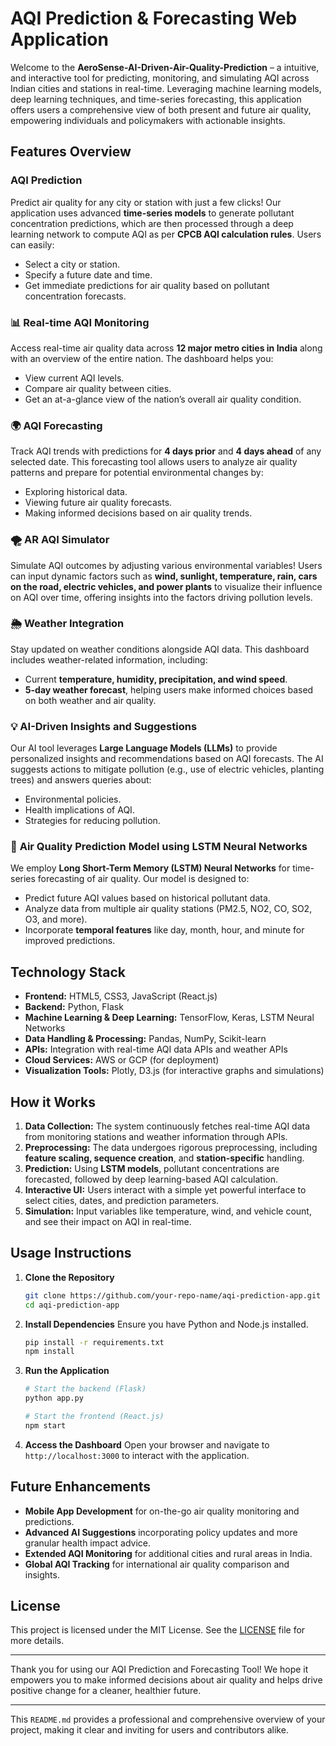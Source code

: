 # **AQI Prediction & Forecasting Web Application**

Welcome to the **AeroSense-AI-Driven-Air-Quality-Prediction** – a  intuitive, and interactive tool for predicting, monitoring, and simulating AQI across Indian cities and stations in real-time. Leveraging  machine learning models, deep learning techniques, and time-series forecasting, this application offers users a comprehensive view of both present and future air quality, empowering individuals and policymakers with actionable insights.

## **Features Overview**

### **AQI Prediction**
Predict air quality for any city or station with just a few clicks! Our application uses advanced **time-series models** to generate pollutant concentration predictions, which are then processed through a deep learning network to compute AQI as per **CPCB AQI calculation rules**. Users can easily:

- Select a city or station.
- Specify a future date and time.
- Get immediate predictions for air quality based on pollutant concentration forecasts.

### 📊 **Real-time AQI Monitoring**
Access real-time air quality data across **12 major metro cities in India** along with an overview of the entire nation. The dashboard helps you:

- View current AQI levels.
- Compare air quality between cities.
- Get an at-a-glance view of the nation’s overall air quality condition.

### 🌍 **AQI Forecasting**
Track AQI trends with predictions for **4 days prior** and **4 days ahead** of any selected date. This forecasting tool allows users to analyze air quality patterns and prepare for potential environmental changes by:

- Exploring historical data.
- Viewing future air quality forecasts.
- Making informed decisions based on air quality trends.

### 🌪️ **AR AQI Simulator**
Simulate AQI outcomes by adjusting various environmental variables! Users can input dynamic factors such as **wind, sunlight, temperature, rain, cars on the road, electric vehicles, and power plants** to visualize their influence on AQI over time, offering insights into the factors driving pollution levels.

### 🌦️ **Weather Integration**
Stay updated on weather conditions alongside AQI data. This dashboard includes weather-related information, including:

- Current **temperature, humidity, precipitation, and wind speed**.
- **5-day weather forecast**, helping users make informed choices based on both weather and air quality.

### 💡 **AI-Driven Insights and Suggestions**
Our AI tool leverages **Large Language Models (LLMs)** to provide personalized insights and recommendations based on AQI forecasts. The AI suggests actions to mitigate pollution (e.g., use of electric vehicles, planting trees) and answers queries about:

- Environmental policies.
- Health implications of AQI.
- Strategies for reducing pollution.

### 🤖 **Air Quality Prediction Model using LSTM Neural Networks**
We employ **Long Short-Term Memory (LSTM) Neural Networks** for time-series forecasting of air quality. Our model is designed to:

- Predict future AQI values based on historical pollutant data.
- Analyze data from multiple air quality stations (PM2.5, NO2, CO, SO2, O3, and more).
- Incorporate **temporal features** like day, month, hour, and minute for improved predictions.

## **Technology Stack**

- **Frontend:** HTML5, CSS3, JavaScript (React.js)
- **Backend:** Python, Flask
- **Machine Learning & Deep Learning:** TensorFlow, Keras, LSTM Neural Networks
- **Data Handling & Processing:** Pandas, NumPy, Scikit-learn
- **APIs:** Integration with real-time AQI data APIs and weather APIs
- **Cloud Services:** AWS or GCP (for deployment)
- **Visualization Tools:** Plotly, D3.js (for interactive graphs and simulations)

## **How it Works**

1. **Data Collection:** The system continuously fetches real-time AQI data from monitoring stations and weather information through APIs.
2. **Preprocessing:** The data undergoes rigorous preprocessing, including **feature scaling, sequence creation**, and **station-specific** handling.
3. **Prediction:** Using **LSTM models**, pollutant concentrations are forecasted, followed by deep learning-based AQI calculation.
4. **Interactive UI:** Users interact with a simple yet powerful interface to select cities, dates, and prediction parameters.
5. **Simulation:** Input variables like temperature, wind, and vehicle count, and see their impact on AQI in real-time.

## **Usage Instructions**

1. **Clone the Repository**
   ```bash
   git clone https://github.com/your-repo-name/aqi-prediction-app.git
   cd aqi-prediction-app
   ```

2. **Install Dependencies**
   Ensure you have Python and Node.js installed.
   ```bash
   pip install -r requirements.txt
   npm install
   ```

3. **Run the Application**
   ```bash
   # Start the backend (Flask)
   python app.py

   # Start the frontend (React.js)
   npm start
   ```

4. **Access the Dashboard**
   Open your browser and navigate to `http://localhost:3000` to interact with the application.

## **Future Enhancements**

- **Mobile App Development** for on-the-go air quality monitoring and predictions.
- **Advanced AI Suggestions** incorporating policy updates and more granular health impact advice.
- **Extended AQI Monitoring** for additional cities and rural areas in India.
- **Global AQI Tracking** for international air quality comparison and insights.

## **License**

This project is licensed under the MIT License. See the [LICENSE](./LICENSE) file for more details.

---

Thank you for using our AQI Prediction and Forecasting Tool! We hope it empowers you to make informed decisions about air quality and helps drive positive change for a cleaner, healthier future.

---

This `README.md` provides a professional and comprehensive overview of your project, making it clear and inviting for users and contributors alike.
